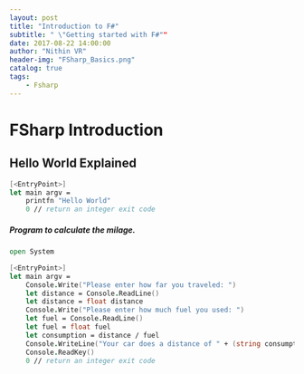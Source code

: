 ```yaml
---
layout: post
title: "Introduction to F#"
subtitle: " \"Getting started with F#""
date: 2017-08-22 14:00:00
author: "Nithin VR"
header-img: "FSharp_Basics.png"
catalog: true
tags:
    - Fsharp
---
```

# FSharp Introduction

## Hello World Explained
```fsharp
[<EntryPoint>]    
let main argv =
    printfn "Hello World" 
    0 // return an integer exit code
```
##### Program to calculate the milage.
```fsharp
open System

[<EntryPoint>]    
let main argv =
    Console.Write("Please enter how far you traveled: ")
    let distance = Console.ReadLine()
    let distance = float distance
    Console.Write("Please enter how much fuel you used: ")
    let fuel = Console.ReadLine()
    let fuel = float fuel
    let consumption = distance / fuel
    Console.WriteLine("Your car does a distance of " + (string consumption) + "  per single unit of fuel ")
    Console.ReadKey()
    0 // return an integer exit code
```
